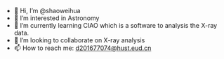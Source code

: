 - 👋 Hi, I’m @shaoweihua
- 👀 I’m interested in Astronomy
- 🌱 I’m currently learning CIAO which is a software to analysis the X-ray data.
- 💞️ I’m looking to collaborate on X-ray analysis
- 📫 How to reach me: d201677074@hust.eud.cn

<!---
shaoweihua/shaoweihua is a ✨ special ✨ repository because its `README.md` (this file) appears on your GitHub profile.
You can click the Preview link to take a look at your changes.
--->
